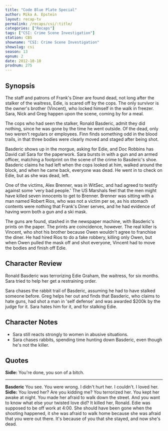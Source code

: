 ```yaml
---
title: "Code Blue Plate Special"
author: Mika A. Epstein
layout: recap-tv
permalink: /recaps/csi/:title/
categories: ["Recaps"]
tags: ["CSI: Crime Scene Investigation"]
station: CBS
showname: "CSI: Crime Scene Investigation"
showslug: csi
season: 13
epnum: 2  
date: 2012-10-10
prodnum: 275  
---
```


## Synopsis

The staff and patrons of Frank's Diner are found dead, not long after the stalker of the waitress, Edie, is scared off by the cops. The only survivor is the owner's brother (Vincent), who locked himself in the walk in freezer. Sara, Nick and Greg happen upon the scene, coming by for a meal.

The cops who had seen the stalker, Ronald Basderic, admit they did nothing, since he was gone by the time he went outside. Of the dead, only two weren't regulars or employees. Finn finds something odd in the blood trails, in that three bodies were clearly moved and staged after being shot.

Basderic shows up in the morgue, asking for Edie, and Doc Robbins has David call Sara for the paperwork. Sara bursts in with a gun and an armed officer, matching a footprint on the scene of the crime to Basderic's shoe. Basderic claims he had left when the cops looked at him, walked around the block, and when he came back, everyone was dead. He went in to check on Edie, but as she was dead, left.

One of the victims, Alex Brenner, was in WitSec, and had agreed to testify against some 'very bad people.' The US Marshals feel that the men might have killed seven innocents to get to Brenner. Brenner was sitting with a man named Robert Rios, who was not a victim per se, as his stomach contents were nothing that Frank's Diner serves, and he had evidence of having worn both a gun and a ski mask.

The guns are found, stashed in the newspaper machine, with Basderic's prints on the paper. The prints are coincidence, however. The real killer is Vincent, who shot his brother because Owen wouldn't agree to franchise the diner. He had hired Rios to do a fake robbery, killing only Owen, but when Owen pulled the mask off and shot everyone, Vincent had to move the bodies and finish off Edie.

## Character Review

Ronald Basderic was terrorizing Edie Graham, the waitress, for six months. Sara tried to help her get a restraining order.

Sara chases the rabbit trail of Basderic, assuming he had to have stalked someone before. Greg helps her out and finds that Basderic, who claims to hate guns, had shot a man in 'self defense' and was awarded $200k by the judge for it. Sara hates him for it, and for stalking Edie.

## Character Notes

* Sara still reacts strongly to women in abusive situations.  
* Sara chases rabbits, spending time hunting down Basderic, even though he's not the killer.

## Quotes

**Sidle:** You're done, you son of a bitch.  

- - -

**Basderic** You see. You were wrong. I didn't hurt her. I couldn't. I loved her.  
**Sidle:** You loved her? Are you kidding me? You terrorized her. You kept her awake at night. You made her afraid to walk down the street. And you want to know what else your twisted love did? It killed her, Ronald. Edie was supposed to be off work at 4:00. She should have been gone when the shooting happened, it she was afraid to walk home because she was afraid that you were out there. It's because of you that she stayed, and now she's dead.
